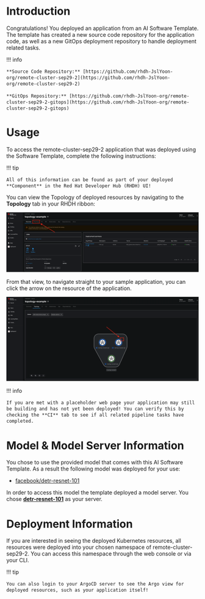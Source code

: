 # **Introduction**

Congratulations! You deployed an application from an AI Software Template. The template has created a new source code repository for the application code, as well as a new GitOps deployment repository to handle deployment related tasks.

!!! info

    **Source Code Repository:** [https://github.com/rhdh-JslYoon-org/remote-cluster-sep29-2](https://github.com/rhdh-JslYoon-org/remote-cluster-sep29-2)

    **GitOps Repository:** [https://github.com/rhdh-JslYoon-org/remote-cluster-sep29-2-gitops](https://github.com/rhdh-JslYoon-org/remote-cluster-sep29-2-gitops)

# **Usage**

To access the remote-cluster-sep29-2 application that was deployed using the Software Template, complete the following instructions:

!!! tip

    All of this information can be found as part of your deployed **Component** in the Red Hat Developer Hub (RHDH) UI!

You can view the Topology of deployed resources by navigating to the **Topology** tab in your RHDH ribbon:

![Topology Ribbon](./images/topology-ribbon.png)

From that view, to navigate straight to your sample application, you can click the arrow on the resource of the application.

![Topology View Application Link](./images/topology-app-link.png)

!!! info

    If you are met with a placeholder web page your application may still be building and has not yet been deployed! You can verify this by checking the **CI** tab to see if all related pipeline tasks have completed.

# **Model & Model Server Information**

You chose to use the provided model that comes with this AI Software Template. As a result the following model was deployed for your use:

- [facebook/detr-resnet-101](https://huggingface.co/facebook/detr-resnet-101)

In order to access this model the template deployed a model server. You chose **[detr-resnet-101]( https://github.com/containers/ai-lab-recipes/tree/main/model_servers/object_detection_python)** as your server.

# **Deployment Information**

If you are interested in seeing the deployed Kubernetes resources, all resources were deployed into your chosen namespace of remote-cluster-sep29-2. You can access this namespace through the web console or via your CLI.

!!! tip

    You can also login to your ArgoCD server to see the Argo view for deployed resources, such as your application itself!
